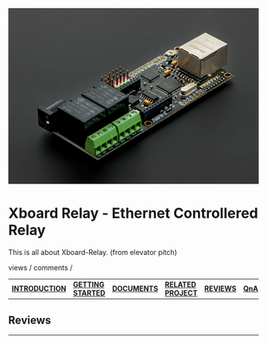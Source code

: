 <img src="../static/xboard_relay.png">

# **Xboard Relay - Ethernet Controllered Relay**

This is all about Xboard-Relay. (from elevator pitch)

views / comments /

|                                     |                                            |                                 |                                             |                             |                     |     |
| :---------------------------------- | :----------------------------------------- | :------------------------------ | :------------------------------------------ | :-------------------------- | :------------------ | :-- |
| [**INTRODUCTION**](../varFormat.md) | [**GETTING STARTED**](./gettingStarted.md) | [**DOCUMENTS**](./documents.md) | [**RELATED PROJECT**](./relatedProjects.md) | [**REVIEWS**](./reviews.md) | [**QnA**](./QnA.md) |

## **Reviews**

---
